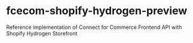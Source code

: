 # fcecom-shopify-hydrogen-preview
Reference implementation of Connect for Commerce Frontend API with Shopify Hydrogen Storefront

